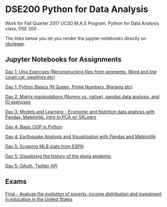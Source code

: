 # DSE200 Python for Data Analysis

Work for Fall Quarter 2017 UCSD M.A.S Program. Python for Data Analysis class, DSE 200 .


The links below you let you render the jupyter notebooks directly on [nbviewer](https://nbviewer.jupyter.org/github/ringhilterra/DSE200-Python_for_Data_Analysis/tree/master/).

## Jupyter Notebooks for Assignments
    
[Day 1: Unix Exercises (Reconstructing files from segments, Word and line count,cat, pipelines etc)](https://nbviewer.jupyter.org/github/ringhilterra/DSE200-Python-Data-Analysis/tree/master/day_1_python_and_unix/5_unix_exercises.ipynb)

[Day 1: Python Basics (N Queen, Prime Numbers, Bigrams etc)](https://nbviewer.jupyter.org/github/ringhilterra/DSE200-Python-Data-Analysis/tree/master/day_1_python_and_unix/3_python_basics_excercises.ipynb)

[Day 2: Matrix manipulations (Numpy vs. native), pandas data analysis, and IO exercises](https://nbviewer.jupyter.org/github/ringhilterra/DSE200-Python-Data-Analysis/tree/master/day_2_github_io_numpy_pandas/10_exercises.ipynb)

[Day 3: Models and Learning - Economic and Nutrition data analysis with Pandas, Matplotlib. Intro to PCA w/ SKLearn](https://nbviewer.jupyter.org/github/ringhilterra/DSE200-Python-Data-Analysis/tree/master/day_3_models_and_learning/04_Excercises.ipynb)

[Day 4: Basic OOP in Python](https://nbviewer.jupyter.org/github/ringhilterra/DSE200-Python-Data-Analysis/tree/master/day_4_OOP_and_matplotlib/OOP/04_Exercises.ipynb)   

[Day 4: Earthquake Analysis and Visualization with Pandas and Matplotlib](https://nbviewer.jupyter.org/github/ringhilterra/DSE200-Python-Data-Analysis/tree/master/day_4_OOP_and_matplotlib/matplotlib/03_Matplotlib%20OOP%20Exercise.ipynb) 

[Day 5: Scraping MLB stats from ESPN](https://nbviewer.jupyter.org/github/ringhilterra/DSE200-Python-Data-Analysis/tree/master/day_5_mining_the_Social_web/exercises/Scraping_Exercise_1.ipynb)

[Day 5: Visualizing the history of the ebola epidemic](https://nbviewer.jupyter.org/github/ringhilterra/DSE200-Python-Data-Analysis/tree/master/day_5_mining_the_Social_web/exercises/Scraping_Exercise_2.ipynb) 

[Day 5: OAuth, Twitter API](https://nbviewer.jupyter.org/github/ringhilterra/DSE200-Python-Data-Analysis/tree/master/day_5_mining_the_Social_web/exercises/Scraping_Exercise_3.ipynb)

## Exams 

[Final - Analyze the evolution of poverty, income distribution and investment in education in the United States](https://nbviewer.jupyter.org/github/ringhilterra/DSE200-Python-Data-Analysis/tree/master/final_exam_2017/Final%20exam%20DSE%20200.ipynb)
